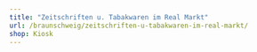 ```yaml
---
title: "Zeitschriften u. Tabakwaren im Real Markt"
url: /braunschweig/zeitschriften-u-tabakwaren-im-real-markt/
shop: Kiosk
---
```


